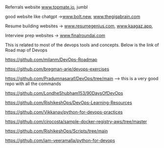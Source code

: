 Referrals website
www.topmate.io, jumbl

good website like chatgpt ->www.bolt.new, www.thegigabrain.com

Resume building websites -> www.resumegenius.com, www.kaagaz.app, 

Interview prep websites -> www.finalroundai.com

This is related to most of the devops tools and concepts. Below is the link of Road map of Devops

https://github.com/milanm/DevOps-Roadmap

https://github.com/bregman-arie/devops-exercises

https://github.com/Pradumnasaraf/DevOps/tree/main --> this is a very good repo with all the commands

https://github.com/LondheShubham153/90DaysOfDevOps

https://github.com/RishikeshOps/DevOps-Learning-Resources

https://github.com/Vikkanav/python-for-devops-practices

https://github.com/cirocosta/sample-docker-registry-aws/tree/master

https://github.com/RishikeshOps/Scripts/tree/main

https://github.com/iam-veeramalla/python-for-devops




